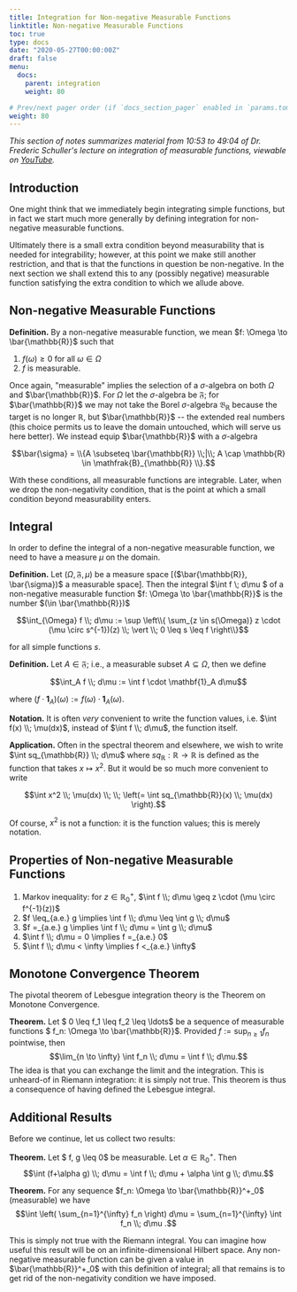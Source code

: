 ```yaml
---
title: Integration for Non-negative Measurable Functions
linktitle: Non-negative Measurable Functions
toc: true
type: docs
date: "2020-05-27T00:00:00Z"
draft: false
menu:
  docs:
    parent: integration
    weight: 80

# Prev/next pager order (if `docs_section_pager` enabled in `params.toml`)
weight: 80
---
```

*This section of notes summarizes material from 10:53 to 49:04 of Dr. Frederic Schuller's lecture on integration of measurable functions, viewable on [YouTube](https://youtu.be/ot253Lhx2_o?t=653).*

## Introduction
One might think that we immediately begin integrating simple functions, but in fact we start much more generally by defining integration for non-negative measurable functions.  

Ultimately there is a small extra condition beyond measurability that is needed for integrability; however, at this point we make still another restriction, and that is that the functions in question be non-negative.  In the next section we shall extend this to any (possibly negative) measurable function satisfying the extra condition to which we allude above.

## Non-negative Measurable Functions
**Definition.** By a non-negative measurable function, we mean $f: \Omega \to \bar{\mathbb{R}}$ such that 
1. $f(\omega) \geq 0$ for all $\omega \in \Omega$  
2. $f$ is measurable.

Once again, "measurable" implies the selection of a $\sigma$-algebra on both $\Omega$ and $\bar{\mathbb{R}}$.  For $\Omega$ let the $\sigma$-algebra be $\mathfrak{F}$; for $\bar{\mathbb{R}}$ we may not take the Borel $\sigma$-algebra $\mathfrak{B}_{\mathbb{R}}$ because the target is no longer $\mathbb{R}$, but $\bar{\mathbb{R}}$ -- the extended real numbers (this choice permits us to leave the domain untouched, which will serve us here better).  We instead equip $\bar{\mathbb{R}}$ with a $\sigma$-algebra 

$$\bar{\sigma} = \\{A \subseteq \bar{\mathbb{R}} \\;|\\; A \cap \mathbb{R} \in \mathfrak{B}_{\mathbb{R}} \\}.$$

With these conditions, all measurable functions are integrable.  Later, when we drop the non-negativity condition, that is the point at which a small condition beyond measurability enters.  

## Integral
In order to define the integral of a non-negative measurable function, we need to have a measure $\mu$ on the domain.  

**Definition.** Let $(\Omega, \mathfrak{F}, \mu)$ be a measure space [($\bar{\mathbb{R}}, \bar{\sigma})$ a measurable space].  Then the integral $\int f \\; d\mu $ of a non-negative measurable function $f: \Omega \to \bar{\mathbb{R}}$ is the number $(\in \bar{\mathbb{R}})$

$$\int_{\Omega} f \\; d\mu := \sup \left\\{ \sum_{z \in s(\Omega)} z \cdot (\mu \circ s^{-1})(z) \\; \vert \\; 0 \leq s \leq f \right\\}$$

for all simple functions $s$. 

**Definition.** Let $A \in \mathfrak{F}$; i.e., a measurable subset $A \subseteq \Omega$, then we define 

$$\int_A f \\; d\mu := \int f \cdot \mathbf{1}_A d\mu$$

where $(f \cdot \mathbf{1}_A)(\omega):=f(\omega)\cdot \mathbf{1}_A(\omega)$.

**Notation.** It is often *very* convenient to write the function values, i.e. $\int f(x) \\; \mu(dx)$, instead of $\int f \\; d\mu$, the function itself.

**Application.** Often in the spectral theorem and elsewhere, we wish to write $\int sq_{\mathbb{R}} \\; d\mu$ where $sq_\mathbb{R}: \mathbb{R} \to \mathbb{R}$ is defined as the function that takes $x \mapsto x^2$.  But it would be so much more convenient to write 

$$\int x^2 \\; \mu(dx) \\; \\; \left(= \int sq_{\mathbb{R}}(x) \\; \mu(dx) \right).$$

Of course, $x^2$ is not a function: it is the function values; this is merely notation.

## Properties of Non-negative Measurable Functions
1. Markov inequality: for $z \in \mathbb{R}^+_0$, $\int f \\; d\mu \geq z \cdot (\mu \circ f^{-1}(z))$
2. $f \leq_{a.e.} g \implies \int f \\; d\mu \leq \int g \\; d\mu$
3. $f =_{a.e.} g \implies \int f \\; d\mu = \int g \\; d\mu$
4. $\int f \\; d\mu = 0 \implies f =_{a.e.} 0$
5. $\int f \\; d\mu < \infty \implies f <_{a.e.} \infty$

## Monotone Convergence Theorem
The pivotal theorem of Lebesgue integration theory is the Theorem on Monotone Convergence.

**Theorem.** Let $ 0 \leq f_1 \leq f_2 \leq \ldots$ be a sequence of measurable functions $ f_n: \Omega \to \bar{\mathbb{R}}$.  Provided $f:= \sup_{n\geq 1} f_n$ pointwise, then 
$$\lim_{n \to \infty} \int f_n \\; d\mu = \int f \\; d\mu.$$
The idea is that you can exchange the limit and the integration.  This is unheard-of in Riemann integration: it is simply not true. This theorem is thus a consequence of having defined the Lebesgue integral.  

## Additional Results
Before we continue, let us collect two results:

**Theorem.** Let $ f, g \leq 0$ be measurable.  Let $\alpha \in \mathbb{R}^+_0$.  Then 
$$\int (f+\alpha g) \\; d\mu = \int f \\; d\mu + \alpha \int g \\; d\mu.$$

**Theorem.** For any sequence $f_n: \Omega \to \bar{\mathbb{R}}^+_0$ (measurable) we have 
$$\int \left( \sum_{n=1}^{\infty} f_n \right) d\mu = \sum_{n=1}^{\infty} \int f_n \\; d\mu .$$

This is simply not true with the Riemann integral.  You can imagine how useful this result will be on an infinite-dimensional Hilbert space.  Any non-negative measurable function can be given a value in $\bar{\mathbb{R}}^+_0$ with this definition of integral; all that remains is to get rid of the non-negativity condition we have imposed.
